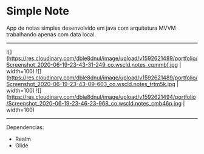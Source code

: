 # Simple Note
App de notas simples desenvolvido em java com arquitetura MVVM trabalhando apenas com data local. 

------------

![](https://res.cloudinary.com/dble8dnul/image/upload/v1592621489/portfolio/Screenshot_2020-06-19-23-43-31-249_co.wscld.notes_cpmmbf.jpg | width=100)
![](https://res.cloudinary.com/dble8dnul/image/upload/v1592621489/portfolio/Screenshot_2020-06-19-23-43-09-603_co.wscld.notes_trtm5k.jpg | width=100)
![](https://res.cloudinary.com/dble8dnul/image/upload/v1592621494/portfolio/Screenshot_2020-06-19-23-46-23-968_co.wscld.notes_cmb46p.jpg | width=100)

------------


Dependencias:
- Realm
- Glide